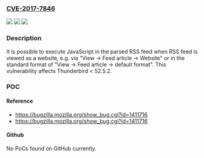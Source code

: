 ### [CVE-2017-7846](https://cve.mitre.org/cgi-bin/cvename.cgi?name=CVE-2017-7846)
![](https://img.shields.io/static/v1?label=Product&message=Thunderbird&color=blue)
![](https://img.shields.io/static/v1?label=Version&message=%3C%2052.5.2%20&color=brighgreen)
![](https://img.shields.io/static/v1?label=Vulnerability&message=JavaScript%20Execution%20via%20RSS%20in%20mailbox%3A%2F%2F%20origin&color=brighgreen)

### Description

It is possible to execute JavaScript in the parsed RSS feed when RSS feed is viewed as a website, e.g. via "View -> Feed article -> Website" or in the standard format of "View -> Feed article -> default format". This vulnerability affects Thunderbird < 52.5.2.

### POC

#### Reference
- https://bugzilla.mozilla.org/show_bug.cgi?id=1411716
- https://bugzilla.mozilla.org/show_bug.cgi?id=1411716

#### Github
No PoCs found on GitHub currently.

